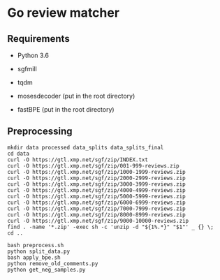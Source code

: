 # Go review matcher

## Requirements
- Python 3.6

- sgfmill

- tqdm

- mosesdecoder (put in the root directory)

- fastBPE (put in the root directory)

## Preprocessing

```
mkdir data processed data_splits data_splits_final
cd data
curl -O https://gtl.xmp.net/sgf/zip/INDEX.txt
curl -O https://gtl.xmp.net/sgf/zip/001-999-reviews.zip
curl -O https://gtl.xmp.net/sgf/zip/1000-1999-reviews.zip
curl -O https://gtl.xmp.net/sgf/zip/2000-2999-reviews.zip
curl -O https://gtl.xmp.net/sgf/zip/3000-3999-reviews.zip
curl -O https://gtl.xmp.net/sgf/zip/4000-4999-reviews.zip
curl -O https://gtl.xmp.net/sgf/zip/5000-5999-reviews.zip
curl -O https://gtl.xmp.net/sgf/zip/6000-6999-reviews.zip
curl -O https://gtl.xmp.net/sgf/zip/7000-7999-reviews.zip
curl -O https://gtl.xmp.net/sgf/zip/8000-8999-reviews.zip
curl -O https://gtl.xmp.net/sgf/zip/9000-10000-reviews.zip
find . -name '*.zip' -exec sh -c 'unzip -d "${1%.*}" "$1"' _ {} \;
cd ..

bash preprocess.sh
python split_data.py
bash apply_bpe.sh
python remove_old_comments.py
python get_neg_samples.py
```
